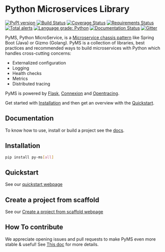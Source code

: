 # Python Microservices Library

[![PyPI version](https://badge.fury.io/py/py-ms.svg)](https://badge.fury.io/py/py-ms)
[![Build Status](https://travis-ci.org/python-microservices/pyms.svg?branch=master)](https://travis-ci.org/python-microservices/pyms)
[![Coverage Status](https://coveralls.io/repos/github/python-microservices/pyms/badge.svg?branch=master)](https://coveralls.io/github/python-microservices/pyms?branch=master)
[![Requirements Status](https://requires.io/github/python-microservices/pyms/requirements.svg?branch=master)](https://requires.io/github/python-microservices/pyms/requirements/?branch=master)
[![Total alerts](https://img.shields.io/lgtm/alerts/g/python-microservices/pyms.svg?logo=lgtm&logoWidth=18)](https://lgtm.com/projects/g/python-microservices/pyms/alerts/)
[![Language grade: Python](https://img.shields.io/lgtm/grade/python/g/python-microservices/pyms.svg?logo=lgtm&logoWidth=18)](https://lgtm.com/projects/g/python-microservices/pyms/context:python)
[![Documentation Status](https://readthedocs.org/projects/py-ms/badge/?version=latest)](https://python-microservices.github.io/home/)
[![Gitter](https://img.shields.io/gitter/room/DAVFoundation/DAV-Contributors.svg)](https://gitter.im/python-microservices/pyms)

PyMS, Python MicroService, is a [Microservice chassis pattern](https://microservices.io/patterns/microservice-chassis.html)
like Spring Boot (Java) or Gizmo (Golang). PyMS is a collection of libraries, best practices and recommended ways to build
microservices with Python which handles cross-cutting concerns:

- Externalized configuration
- Logging
- Health checks
- Metrics
- Distributed tracing

PyMS is powered by [Flask](https://flask.palletsprojects.com/en/1.1.x/), [Connexion](https://github.com/spec-first/connexion)
and [Opentracing](https://opentracing.io/).

Get started with [Installation](https://python-microservices.github.io/installation/)
and then get an overview with the [Quickstart](https://python-microservices.github.io/quickstart/).

## Documentation

To know how to use, install or build a project see the [docs](https://python-microservices.github.io/).

## Installation

```bash
pip install py-ms[all]
```

## Quickstart

See our [quickstart webpage](https://python-microservices.github.io/quickstart/)

## Create a project from scaffold

See our [Create a project from scaffold webpage](https://python-microservices.github.io/quickstart/#create-a-project-from-scaffold)

## How To contribute

We appreciate opening issues and pull requests to make PyMS even more stable & useful! See [This doc](https://python-microservices.github.io/contributing/)
for more details.
